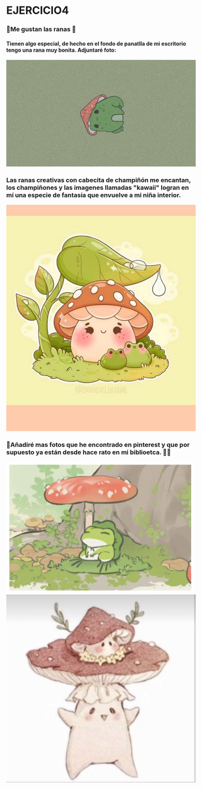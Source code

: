 # EJERCICIO4
### 🐸Me gustan las ranas 🐸
#### Tienen algo especial, de hecho en el fondo de panatlla de mi escritorio tengo una rana muy bonita. Adjuntaré foto:
![❌ERROR❌](./1.PNG "Texto a mostrar cuando nos situamos sobre la imagen. En este caso sería Baile de la película Pulp Fiction")
### Las ranas creativas con cabecita de champiñón me encantan, los champiñones y las imagenes llamadas "kawaii" logran en mí una especie de fantasia que envuelve a mi niña interior. 
![❌ERROR❌](./2.PNG "Texto a mostrar cuando nos situamos sobre la imagen. En este caso sería Baile de la película Pulp Fiction")
### 💚Añadiré mas fotos que he encontrado en pinterest y que por supuesto ya están desde hace rato en mi biblioetca. 💚🌟
![❌ERROR❌](./3.PNG "Texto a mostrar cuando nos situamos sobre la imagen. En este caso sería Baile de la película Pulp Fiction")
![❌ERROR❌](./4.PNG "Texto a mostrar cuando nos situamos sobre la imagen. En este caso sería Baile de la película Pulp Fiction")


